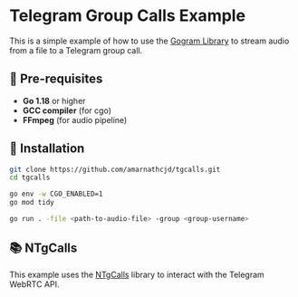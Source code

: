 <h1>Telegram Group Calls Example</h1>

<p>This is a simple example of how to use the <a href="https://github.com/amarnathcjd/gogram">Gogram Library</a> to stream audio from a file to a Telegram group call.</p>

<h2>🚀 Pre-requisites</h2>
<ul>
    <li><strong>Go 1.18</strong> or higher</li>
    <li><strong>GCC compiler</strong> (for cgo)</li>
    <li><strong>FFmpeg</strong> (for audio pipeline)</li>
</ul>

<h2>🔧 Installation</h2>

```bash
git clone https://github.com/amarnathcjd/tgcalls.git
cd tgcalls

go env -w CGO_ENABLED=1
go mod tidy

go run . -file <path-to-audio-file> -group <group-username>
```

<h2>📚 NTgCalls</h2>
<p>This example uses the <a href="https://github.com/pytgcalls/ntgcalls">NTgCalls</a> library to interact with the Telegram WebRTC API.</p>
